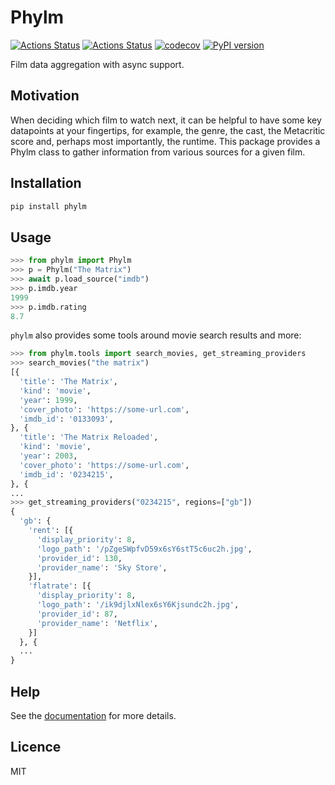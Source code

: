 # Phylm

[![Actions Status](https://github.com/dbatten5/phylm/workflows/Tests/badge.svg)](https://github.com/dbatten5/phylm/actions)
[![Actions Status](https://github.com/dbatten5/phylm/workflows/Release/badge.svg)](https://github.com/dbatten5/phylm/actions)
[![codecov](https://codecov.io/gh/dbatten5/phylm/branch/master/graph/badge.svg?token=P233M48EA6)](https://codecov.io/gh/dbatten5/phylm)
[![PyPI version](https://badge.fury.io/py/phylm.svg)](https://badge.fury.io/py/phylm)

Film data aggregation with async support.

## Motivation

When deciding which film to watch next, it can be helpful to have some key datapoints at
your fingertips, for example, the genre, the cast, the Metacritic score and, perhaps
most importantly, the runtime. This package provides a Phylm class to gather information
from various sources for a given film.

## Installation

```bash
pip install phylm
```

## Usage

```python
>>> from phylm import Phylm
>>> p = Phylm("The Matrix")
>>> await p.load_source("imdb")
>>> p.imdb.year
1999
>>> p.imdb.rating
8.7
```

`phylm` also provides some tools around movie search results and more:

```python
>>> from phylm.tools import search_movies, get_streaming_providers
>>> search_movies("the matrix")
[{
  'title': 'The Matrix',
  'kind': 'movie',
  'year': 1999,
  'cover_photo': 'https://some-url.com',
  'imdb_id': '0133093',
}, {
  'title': 'The Matrix Reloaded',
  'kind': 'movie',
  'year': 2003,
  'cover_photo': 'https://some-url.com',
  'imdb_id': '0234215',
}, {
...
>>> get_streaming_providers("0234215", regions=["gb"])
{
  'gb': {
    'rent': [{
      'display_priority': 8,
      'logo_path': '/pZgeSWpfvD59x6sY6stT5c6uc2h.jpg',
      'provider_id': 130,
      'provider_name': 'Sky Store',
    }],
    'flatrate': [{
      'display_priority': 8,
      'logo_path': '/ik9djlxNlex6sY6Kjsundc2h.jpg',
      'provider_id': 87,
      'provider_name': 'Netflix',
    }]
  }, {
  ...
}
```

## Help

See the [documentation](https://dbatten5.github.io/phylm) for more details.

## Licence

MIT
